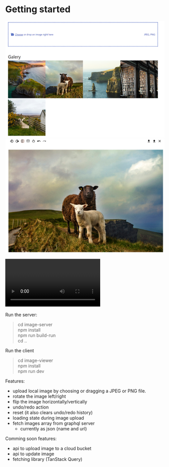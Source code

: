 # Getting started

![main](wiki-assets/main.png)
![image-viewer](wiki-assets/image-viewer.png)

<video src="wiki-assets/20241105-2139-56.3809586.mp4" controls title="Title"></video>

Run the server:

> cd image-server\
> npm install\
> npm run build-run\
> cd ..

Run the client

> cd image-viewer\
> npm install\
> npm run dev

Features:

- upload local image by choosing or dragging a JPEG or PNG file.
- rotate the image left/right
- flip the image horizontally/vertically
- undo/redo action
- reset (it also clears undo/redo history)
- loading state during image upload
- fetch images array from graphql server
  - currently as json (name and url)

Comming soon features:

- api to upload image to a cloud bucket
- api to update image
- fetching library (TanStack Query)
